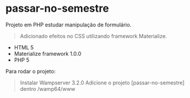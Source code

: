 # passar-no-semestre

Projeto em PHP estudar manipulação de formulário. 

> Adicionado efeitos no CSS utilizando framework Materialize.

- HTML 5
- Materialize framework 1.0.0
- PHP 5

Para rodar o projeto: 

> Instalar Wampserver 3.2.0
> Adicione o projeto [passar-no-semestre] dentro /wamp64/www